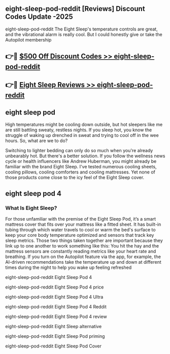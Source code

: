 ## eight-sleep-pod-reddit [Reviews​] Discount Codes Update -2025

eight-sleep-pod-reddit The Eight Sleep's temperature controls are great, and the vibrational alarm is really cool. But I could honestly give or take the Autopilot membership

## 👉🔴 [$500 Off Discount Codes >> eight-sleep-pod-reddit](http://download.freeplayer.one?title=eight-sleep-pod-reddit&ref=18-ES)

## 👉🔴 [Eight Sleep Reviews >> eight-sleep-pod-reddit](http://download.freeplayer.one?title=eight-sleep-pod-reddit&ref=18-ES)

## eight sleep pod

High temperatures might be cooling down outside, but hot sleepers like me are still battling sweaty, restless nights. If you sleep hot, you know the struggle of waking up drenched in sweat and trying to cool off in the wee hours. So, what are we to do?

Switching to lighter bedding can only do so much when you're already unbearably hot. But there's a better solution. If you follow the wellness news cycle or health influencers like Andrew Huberman, you might already be familiar with the brand Eight Sleep. I've tested numerous cooling sheets, cooling pillows, cooling comforters and cooling mattresses. Yet none of those products come close to the icy feel of the Eight Sleep cover.

## eight sleep pod 4

### What Is Eight Sleep?

For those unfamiliar with the premise of the Eight Sleep Pod, it’s a smart mattress cover that fits over your mattress like a fitted sheet. It has built-in tubing through which water travels to cool or warm the bed's surface to keep your core body temperature optimized and sensors that track key sleep metrics. Those two things taken together are important because they link up to one another to work something like this: You hit the hay and the mattress sensors are constantly reading metrics like your heart rate and breathing. If you turn on the Autopilot feature via the app, for example, the AI-driven recommendations take the temperature up and down at different times during the night to help you wake up feeling refreshed

eight-sleep-pod-reddit Eight Sleep Pod 4

eight-sleep-pod-reddit Eight Sleep Pod 4 price

eight-sleep-pod-reddit Eight Sleep Pod 4 Ultra

eight-sleep-pod-reddit Eight Sleep Pod 4 Reddit

eight-sleep-pod-reddit Eight Sleep Pod 4 review

eight-sleep-pod-reddit Eight Sleep alternative

eight-sleep-pod-reddit Eight Sleep Pod priming

eight-sleep-pod-reddit Eight Sleep Pod Cover